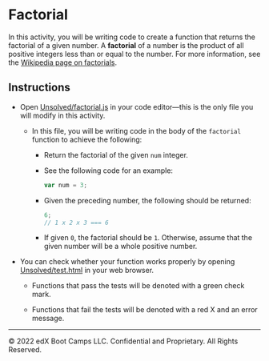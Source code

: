 # Factorial

In this activity, you will be writing code to create a function that returns the factorial of a given number. A **factorial** of a number is the product of all positive integers less than or equal to the number. For more information, see the [Wikipedia page on factorials](https://en.wikipedia.org/wiki/Factorial).

## Instructions

* Open [Unsolved/factorial.js](Unsolved/factorial.js) in your code editor&mdash;this is the only file you will modify in this activity.

  * In this file, you will be writing code in the body of the `factorial` function to achieve the following:

    * Return the factorial of the given `num` integer.

    * See the following code for an example:

      ```js
      var num = 3;
      ```

    * Given the preceding number, the following should be returned:

      ```js
      6;
      // 1 x 2 x 3 === 6
      ```

    * If given `0`, the factorial should be `1`. Otherwise, assume that the given number will be a whole positive number.

* You can check whether your function works properly by opening [Unsolved/test.html](Unsolved/test.html) in your web browser.

  * Functions that pass the tests will be denoted with a green check mark.

  * Functions that fail the tests will be denoted with a red X and an error message.

- - -

© 2022 edX Boot Camps LLC. Confidential and Proprietary. All Rights Reserved.
